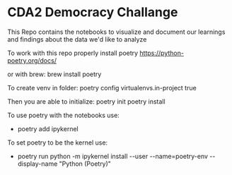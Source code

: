 # CDA2 Democracy Challange

This Repo contains the notebooks to visualize and document our
learnings and findings about the data we'd like to analyze

To work with this repo properly install poetry
https://python-poetry.org/docs/

or with brew: 
brew install poetry 

To create venv in folder:
poetry config virtualenvs.in-project true     

Then you are able to initialize:
poetry init 
poetry install

To use poetry with the notebooks use:
-  poetry add ipykernel 

To set poetry to be the kernel use:
- poetry run python -m ipykernel install --user --name=poetry-env --display-name "Python (Poetry)"